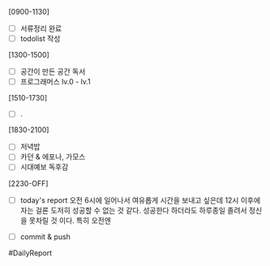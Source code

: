 
[0900-1130]
- [ ] 서류정리 완료 
- [ ] todolist 작성

[1300-1500]
- [ ] 공간이 만든 공간 독서
- [ ] 프로그래머스 lv.0 - lv.1 

[1510-1730]
- [ ] . 

[1830-2100]
- [ ] 저녁밥 
- [ ] 카던 & 에포나, 가모스 
- [ ] 시대예보 독후감

[2230-OFF]
- [ ] today's report 
	오전 6시에 일어나서 여유롭게 시간을 보내고 싶은데 12시 이후에 자는 걸론 도저히 성공할 수 없는 것 같다. 
	성공한다 하더라도 하루종일 졸려서 정신을 못차릴 것 이다. 특히 오전엔
- [ ] commit & push



#DailyReport 